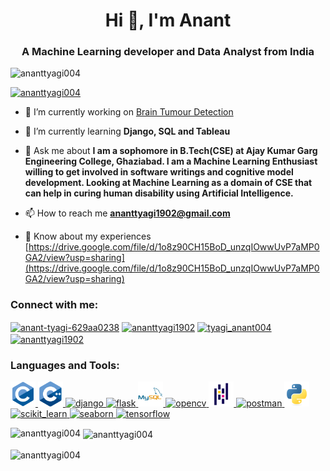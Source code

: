 <h1 align="center">Hi 👋, I'm Anant</h1>
<h3 align="center">A Machine Learning developer and Data Analyst from India</h3>

<p align="left"> <img src="https://komarev.com/ghpvc/?username=ananttyagi004&label=Profile%20views&color=0e75b6&style=flat" alt="ananttyagi004" /> </p>

<p align="left"> <a href="https://github.com/ryo-ma/github-profile-trophy"><img src="https://github-profile-trophy.vercel.app/?username=ananttyagi004" alt="ananttyagi004" /></a> </p>

- 🔭 I’m currently working on [Brain Tumour Detection](https://github.com/Ananttyagi004/Brain_Tumour_Detection)

- 🌱 I’m currently learning **Django, SQL and Tableau**

- 💬 Ask me about **I am a sophomore in B.Tech(CSE) at Ajay Kumar Garg Engineering College, Ghaziabad. I am a Machine Learning Enthusiast willing to get involved in software writings and cognitive model development. Looking at Machine Learning as a domain of CSE that can help in curing human disability using Artificial Intelligence.**

- 📫 How to reach me **ananttyagi1902@gmail.com**

- 📄 Know about my experiences [https://drive.google.com/file/d/1o8z90CH15BoD_unzqIOwwUvP7aMP0GA2/view?usp=sharing](https://drive.google.com/file/d/1o8z90CH15BoD_unzqIOwwUvP7aMP0GA2/view?usp=sharing)

<h3 align="left">Connect with me:</h3>
<p align="left">
<a href="https://linkedin.com/in/anant-tyagi-629aa0238" target="blank"><img align="center" src="https://raw.githubusercontent.com/rahuldkjain/github-profile-readme-generator/master/src/images/icons/Social/linked-in-alt.svg" alt="anant-tyagi-629aa0238" height="30" width="40" /></a>
<a href="https://kaggle.com/ananttyagi1902" target="blank"><img align="center" src="https://raw.githubusercontent.com/rahuldkjain/github-profile-readme-generator/master/src/images/icons/Social/kaggle.svg" alt="ananttyagi1902" height="30" width="40" /></a>
<a href="https://instagram.com/tyagi_anant004" target="blank"><img align="center" src="https://raw.githubusercontent.com/rahuldkjain/github-profile-readme-generator/master/src/images/icons/Social/instagram.svg" alt="tyagi_anant004" height="30" width="40" /></a>
<a href="https://www.codechef.com/users/ananttyagi1902" target="blank"><img align="center" src="https://cdn.jsdelivr.net/npm/simple-icons@3.1.0/icons/codechef.svg" alt="ananttyagi1902" height="30" width="40" /></a>
</p>

<h3 align="left">Languages and Tools:</h3>
<p align="left"> <a href="https://www.cprogramming.com/" target="_blank" rel="noreferrer"> <img src="https://raw.githubusercontent.com/devicons/devicon/master/icons/c/c-original.svg" alt="c" width="40" height="40"/> </a> <a href="https://www.w3schools.com/cpp/" target="_blank" rel="noreferrer"> <img src="https://raw.githubusercontent.com/devicons/devicon/master/icons/cplusplus/cplusplus-original.svg" alt="cplusplus" width="40" height="40"/> </a> <a href="https://www.djangoproject.com/" target="_blank" rel="noreferrer"> <img src="https://cdn.worldvectorlogo.com/logos/django.svg" alt="django" width="40" height="40"/> </a> <a href="https://flask.palletsprojects.com/" target="_blank" rel="noreferrer"> <img src="https://www.vectorlogo.zone/logos/pocoo_flask/pocoo_flask-icon.svg" alt="flask" width="40" height="40"/> </a> <a href="https://www.mysql.com/" target="_blank" rel="noreferrer"> <img src="https://raw.githubusercontent.com/devicons/devicon/master/icons/mysql/mysql-original-wordmark.svg" alt="mysql" width="40" height="40"/> </a> <a href="https://opencv.org/" target="_blank" rel="noreferrer"> <img src="https://www.vectorlogo.zone/logos/opencv/opencv-icon.svg" alt="opencv" width="40" height="40"/> </a> <a href="https://pandas.pydata.org/" target="_blank" rel="noreferrer"> <img src="https://raw.githubusercontent.com/devicons/devicon/2ae2a900d2f041da66e950e4d48052658d850630/icons/pandas/pandas-original.svg" alt="pandas" width="40" height="40"/> </a> <a href="https://postman.com" target="_blank" rel="noreferrer"> <img src="https://www.vectorlogo.zone/logos/getpostman/getpostman-icon.svg" alt="postman" width="40" height="40"/> </a> <a href="https://www.python.org" target="_blank" rel="noreferrer"> <img src="https://raw.githubusercontent.com/devicons/devicon/master/icons/python/python-original.svg" alt="python" width="40" height="40"/> </a> <a href="https://scikit-learn.org/" target="_blank" rel="noreferrer"> <img src="https://upload.wikimedia.org/wikipedia/commons/0/05/Scikit_learn_logo_small.svg" alt="scikit_learn" width="40" height="40"/> </a> <a href="https://seaborn.pydata.org/" target="_blank" rel="noreferrer"> <img src="https://seaborn.pydata.org/_images/logo-mark-lightbg.svg" alt="seaborn" width="40" height="40"/> </a> <a href="https://www.tensorflow.org" target="_blank" rel="noreferrer"> <img src="https://www.vectorlogo.zone/logos/tensorflow/tensorflow-icon.svg" alt="tensorflow" width="40" height="40"/> </a> </p>

<p><img align="left" src="https://github-readme-stats.vercel.app/api/top-langs?username=ananttyagi004&show_icons=true&locale=en&layout=compact" alt="ananttyagi004" /></p>

<p>&nbsp;<img align="center" src="https://github-readme-stats.vercel.app/api?username=ananttyagi004&show_icons=true&locale=en" alt="ananttyagi004" /></p>

<p><img align="center" src="https://github-readme-streak-stats.herokuapp.com/?user=ananttyagi004&" alt="ananttyagi004" /></p>
